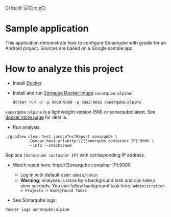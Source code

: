 CI build: [![CircleCI](https://circleci.com/gh/sogilis/sonarqube-for-android-example/tree/master.svg?style=svg&circle-token=4a0404fab8d9699fb85f4286b621a88b980159a5)](https://circleci.com/gh/sogilis/sonarqube-for-android-example/tree/master)

# Sample application

This application demonstrate how to configure Sonarqube with gradle for an Android project.
Sources are based on a Google sample app.

# How to analyze this project
- Install [Docker](https://www.docker.com)

- Install and run [Sonqube Docker image](https://store.docker.com/images/3f8fc4ce-eb8e-40ad-88ba-69e97299c64f?tab=description) `sonarqube:alpine`:
  ```
  docker run -d -p 9000:9000 -p 9092:9092 sonarqube:alpine
  ```

`sonarqube:alpine` is a lightweight version (5M) or sonarqube:latest. See [docker store page](https://store.docker.com/images/3f8fc4ce-eb8e-40ad-88ba-69e97299c64f?tab=description) for details.

- Run analysis
```
./gradlew clean test jacocoTestReport sonarqube \
          -Dsonar.host.url=http://[Sonarqube container IP]:9000 \
          --info --stacktrace
```
Replace `[Sonarqube container IP]` with corresponding IP address.

- Watch result here: http://[Sonarqube container IP]:9000
  * Log in with default user: `admin/admin`
  * **Warning**: analyses is done by a background task and can take a view seconds. You can follow background task here: `Administration > Projects > Background Tasks`

- See Sonarqube logs:
```
docker logs sonarqube:alpine
```
